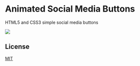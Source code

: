 # Animated Social Media Buttons
HTML5 and CSS3 simple social media buttons

![](https://raw.githubusercontent.com/victorcesca/Social-Media-btns-Animation/master/SocialMediaButtons.png?token=AKCNJMAAKAD4TJVQYQ2GY7C5G42JU)

## License
[MIT](https://choosealicense.com/licenses/mit/)

